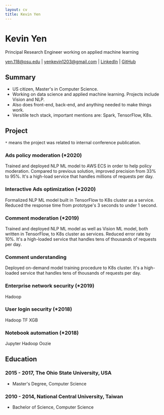 ```yaml
---
layout: cv
title: Kevin Yen
---
```

# Kevin Yen
Principal Research Engineer working on applied machine learning

<p id="webaddress">
<a href="yen.118@osu.edu">yen.118@osu.edu</a> 
| <a href="yenkevin1203@gmail.com">yenkevin1203@gmail.com</a> 
| <a href="https://www.linkedin.com/in/kevinyen91">LinkedIn</a>
| <a href="https://github.com/NivekNey">GitHub</a>
</p>


## Summary

-   US citizen, Master's in Computer Science. 
-   Working on data science and applied machine learning. Projects include Vision and NLP.
-   Also does front-end, back-end, and anything needed to make things work.
-   Versitile tech stack, important mentions are: Spark, TensorFlow, K8s.

## Project

`*` means the project was related to internal conference publication.

### Ads policy moderation (*2020)

Trained and deployed NLP ML model to AWS ECS in order to help policy moderation. Compared to previous solution, improved precision from 33% to 95%. It's a high-load service that handles millions of requests per day. 

### Interactive Ads optimization (*2020)

Formalized NLP ML model built in TensorFlow to K8s cluster as a service. Reduced the response time from prototype's 3 seconds to under 1 second. 

### Comment moderation (*2019)

Trained and deployed NLP ML model as well as Vision ML model, both written in TensorFlow, to K8s cluster as services. Reduced error rate by 10%. It's a high-loaded service that handles tens of thousands of requests per day.

### Comment understanding

Deployed on-demand model training procedure to K8s cluster. It's a high-loaded service that handles tens of thousands of requests per day.

### Enterprise network security (*2019)

Hadoop

### User login security (*2018)

Hadoop TF XGB

### Notebook automation (*2018)

Jupyter Hadoop Oozie

## Education

### 2015 - 2017, The Ohio State University, USA

-   Master's Degree, Computer Science

### 2010 - 2014, National Central University, Taiwan

-   Bachelor of Science, Computer Science
